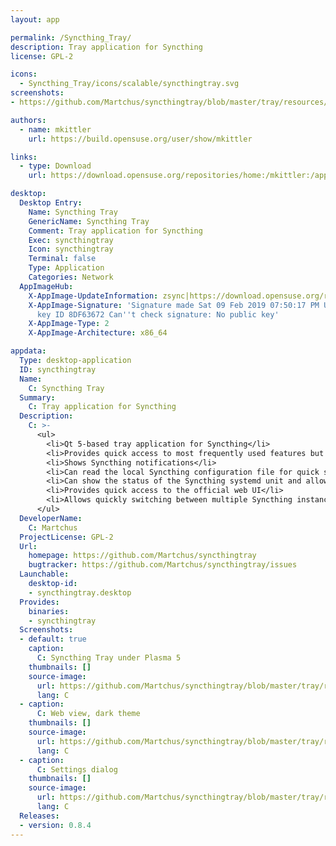 ```yaml
---
layout: app

permalink: /Syncthing_Tray/
description: Tray application for Syncthing
license: GPL-2

icons:
  - Syncthing_Tray/icons/scalable/syncthingtray.svg
screenshots:
- https://github.com/Martchus/syncthingtray/blob/master/tray/resources/screenshots/plasma-2.png

authors:
  - name: mkittler
    url: https://build.opensuse.org/user/show/mkittler

links:
  - type: Download
    url: https://download.opensuse.org/repositories/home:/mkittler:/appimage/AppImage/syncthingtray-latest-x86_64.AppImage.mirrorlist

desktop:
  Desktop Entry:
    Name: Syncthing Tray
    GenericName: Syncthing Tray
    Comment: Tray application for Syncthing
    Exec: syncthingtray
    Icon: syncthingtray
    Terminal: false
    Type: Application
    Categories: Network
  AppImageHub:
    X-AppImage-UpdateInformation: zsync|https://download.opensuse.org/repositories/home:/mkittler:/appimage/AppImage/syncthingtray-latest-x86_64.AppImage.zsync
    X-AppImage-Signature: 'Signature made Sat 09 Feb 2019 07:50:17 PM UTC using RSA
      key ID 8DF63672 Can''t check signature: No public key'
    X-AppImage-Type: 2
    X-AppImage-Architecture: x86_64

appdata:
  Type: desktop-application
  ID: syncthingtray
  Name:
    C: Syncthing Tray
  Summary:
    C: Tray application for Syncthing
  Description:
    C: >-
      <ul>
        <li>Qt 5-based tray application for Syncthing</li>
        <li>Provides quick access to most frequently used features but does not intend to replace the official web UI</li>
        <li>Shows Syncthing notifications</li>
        <li>Can read the local Syncthing configuration file for quick setup when just connecting to local instance</li>
        <li>Can show the status of the Syncthing systemd unit and allows to start and stop it</li>
        <li>Provides quick access to the official web UI</li>
        <li>Allows quickly switching between multiple Syncthing instances</li>
      </ul>
  DeveloperName:
    C: Martchus
  ProjectLicense: GPL-2
  Url:
    homepage: https://github.com/Martchus/syncthingtray
    bugtracker: https://github.com/Martchus/syncthingtray/issues
  Launchable:
    desktop-id:
    - syncthingtray.desktop
  Provides:
    binaries:
    - syncthingtray
  Screenshots:
  - default: true
    caption:
      C: Syncthing Tray under Plasma 5
    thumbnails: []
    source-image:
      url: https://github.com/Martchus/syncthingtray/blob/master/tray/resources/screenshots/plasma-2.png
      lang: C
  - caption:
      C: Web view, dark theme
    thumbnails: []
    source-image:
      url: https://github.com/Martchus/syncthingtray/blob/master/tray/resources/screenshots/webview-dark.png
      lang: C
  - caption:
      C: Settings dialog
    thumbnails: []
    source-image:
      url: https://github.com/Martchus/syncthingtray/blob/master/tray/resources/screenshots/settings.png
      lang: C
  Releases:
  - version: 0.8.4
---
```


